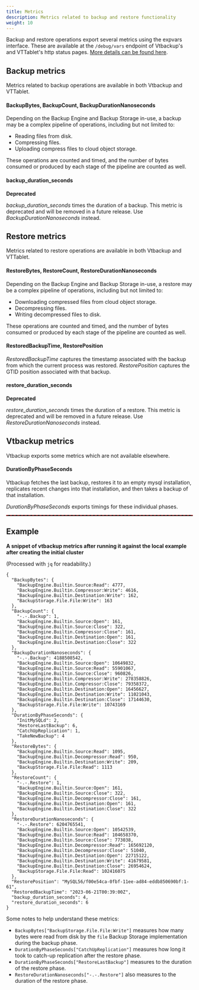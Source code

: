 ```yaml
---
title: Metrics
description: Metrics related to backup and restore functionality
weight: 10
---
```


Backup and restore operations export several metrics using the expvars interface. These are available at the `/debug/vars` endpoint of Vtbackup's and VTTablet's http status pages. [More details can be found here](../../features/monitoring/#3-push-based-metrics-system).

## Backup metrics

Metrics related to backup operations are available in both Vtbackup and VTTablet.

#### BackupBytes, BackupCount, BackupDurationNanoseconds

Depending on the Backup Engine and Backup Storage in-use, a backup may be a complex pipeline of operations, including but not limited to:

 * Reading files from disk.
 * Compressing files.
 * Uploading compress files to cloud object storage.

These operations are counted and timed, and the number of bytes consumed or produced by each stage of the pipeline are counted as well.

#### backup_duration_seconds

**Deprecated**

_backup_duration_seconds_ times the duration of a backup. This metric is deprecated and will be removed in a future release. Use _BackupDurationNanoseconds_ instead.

## Restore metrics

Metrics related to restore operations are available in both Vtbackup and VTTablet.

#### RestoreBytes, RestoreCount, RestoreDurationNanoseconds

Depending on the Backup Engine and Backup Storage in-use, a restore may be a complex pipeline of operations, including but not limited to:

 * Downloading compressed files from cloud object storage.
 * Decompressing files.
 * Writing decompressed files to disk.

These operations are counted and timed, and the number of bytes consumed or produced by each stage of the pipeline are counted as well.

#### RestoredBackupTime, RestorePosition

_RestoredBackupTime_ captures the timestamp associated with the backup from which the current process was restored. _RestorePosition_ captures the GTID position associated with that backup.

#### restore_duration_seconds

**Deprecated**

_restore_duration_seconds_ times the duration of a restore. This metric is deprecated and will be removed in a future release. Use _RestoreDurationNanoseconds_ instead.

## Vtbackup metrics

Vtbackup exports some metrics which are not available elsewhere.

#### DurationByPhaseSeconds

Vtbackup fetches the last backup, restores it to an empty mysql installation, replicates recent changes into that installation, and then takes a backup of that installation.

_DurationByPhaseSeconds_ exports timings for these individual phases.

<hr style="border-top: 2px dashed brown">

## Example
**A snippet of vtbackup metrics after running it against the local example after creating the initial cluster**

(Processed with `jq` for readability.)

```
{
  "BackupBytes": {
    "BackupEngine.Builtin.Source:Read": 4777,
    "BackupEngine.Builtin.Compressor:Write": 4616,
    "BackupEngine.Builtin.Destination:Write": 162,
    "BackupStorage.File.File:Write": 163
  },
  "BackupCount": {
    "-.-.Backup": 1,
    "BackupEngine.Builtin.Source:Open": 161,
    "BackupEngine.Builtin.Source:Close": 322,
    "BackupEngine.Builtin.Compressor:Close": 161,
    "BackupEngine.Builtin.Destination:Open": 161,
    "BackupEngine.Builtin.Destination:Close": 322
  },
  "BackupDurationNanoseconds": {
    "-.-.Backup": 4188508542,
    "BackupEngine.Builtin.Source:Open": 10649832,
    "BackupEngine.Builtin.Source:Read": 55901067,
    "BackupEngine.Builtin.Source:Close": 960826,
    "BackupEngine.Builtin.Compressor:Write": 278358826,
    "BackupEngine.Builtin.Compressor:Close": 79358372,
    "BackupEngine.Builtin.Destination:Open": 16456627,
    "BackupEngine.Builtin.Destination:Write": 11021043,
    "BackupEngine.Builtin.Destination:Close": 17144630,
    "BackupStorage.File.File:Write": 10743169
  },
  "DurationByPhaseSeconds": {
    "InitMySQLd": 2,
    "RestoreLastBackup": 6,
    "CatchUpReplication": 1,
    "TakeNewBackup": 4
  },
  "RestoreBytes": {
    "BackupEngine.Builtin.Source:Read": 1095,
    "BackupEngine.Builtin.Decompressor:Read": 950,
    "BackupEngine.Builtin.Destination:Write": 209,
    "BackupStorage.File.File:Read": 1113
  },
  "RestoreCount": {
    "-.-.Restore": 1,
    "BackupEngine.Builtin.Source:Open": 161,
    "BackupEngine.Builtin.Source:Close": 322,
    "BackupEngine.Builtin.Decompressor:Close": 161,
    "BackupEngine.Builtin.Destination:Open": 161,
    "BackupEngine.Builtin.Destination:Close": 322
  },
  "RestoreDurationNanoseconds": {
    "-.-.Restore": 6204765541,
    "BackupEngine.Builtin.Source:Open": 10542539,
    "BackupEngine.Builtin.Source:Read": 104658370,
    "BackupEngine.Builtin.Source:Close": 773038,
    "BackupEngine.Builtin.Decompressor:Read": 165692120,
    "BackupEngine.Builtin.Decompressor:Close": 51040,
    "BackupEngine.Builtin.Destination:Open": 22715122,
    "BackupEngine.Builtin.Destination:Write": 41679581,
    "BackupEngine.Builtin.Destination:Close": 26954624,
    "BackupStorage.File.File:Read": 102416075
  },
  "RestorePosition": "MySQL56/f00e54ca-0fbf-11ee-ad84-eddb850690bf:1-61",
  "RestoredBackupTime": "2023-06-21T00:39:00Z",
  "backup_duration_seconds": 4,
  "restore_duration_seconds": 6
}
```

Some notes to help understand these metrics:

 * `BackupBytes["BackupStorage.File.File:Write"]` measures how many bytes were read from disk by the `file` Backup Storage implementation during the backup phase.
 * `DurationByPhaseSeconds["CatchUpReplication"]` measures how long it took to catch-up replication after the restore phase.
 * `DurationByPhaseSeconds["RestoreLastBackup"]` measures to the duration of the restore phase.
 * `RestoreDurationNanoseconds["-.-.Restore"]` also measures to the duration of the restore phase.

